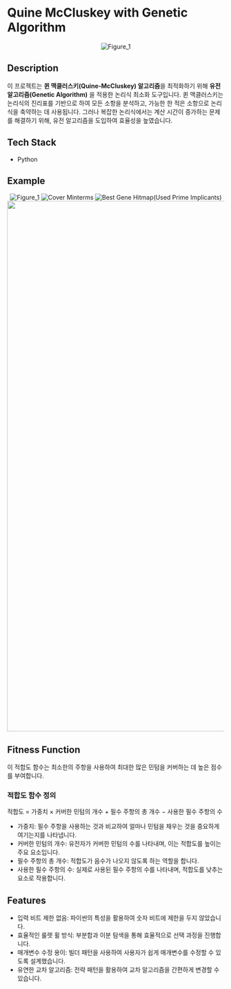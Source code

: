 # Quine McCluskey with Genetic Algorithm

<div align="center">

![Figure_1](https://github.com/user-attachments/assets/f34b0d8f-1c0c-4465-beb8-5b8c054efaaf)


</div>

## Description
이 프로젝트는 **퀸 맥클러스키(Quine-McCluskey) 알고리즘**을 최적화하기 위해 **유전 알고리즘(Genetic Algorithm)** 을 적용한 논리식 최소화 도구입니다. 퀸 맥클러스키는 논리식의 진리표를 기반으로 하여 모든 소항을 분석하고, 가능한 한 적은 소항으로 논리식을 축약하는 데 사용됩니다. 그러나 복잡한 논리식에서는 계산 시간이 증가하는 문제를 해결하기 위해, 유전 알고리즘을 도입하여 효율성을 높였습니다.

## Tech Stack
- Python

## Example

<div align="center">
  
![Figure_1](https://github.com/user-attachments/assets/addab4c2-1ac0-4132-a158-165b694d0239)
![Cover Minterms](https://github.com/user-attachments/assets/ea483178-cca7-40c5-a470-b128eb457c32)
![Best Gene Hitmap(Used Prime Implicants)](https://github.com/user-attachments/assets/d323619d-a52b-4a7d-bbb4-192dce86267b)
<img width="1228" alt="스크린샷 2024-09-29 오후 6 51 06" src="https://github.com/user-attachments/assets/6e9e8099-e6bf-46a7-918b-5e3e4fb91fb1">

</div>

## Fitness Function

이 적합도 함수는 최소한의 주항을 사용하여 최대한 많은 민텀을 커버하는 데 높은 점수를 부여합니다.

### 적합도 함수 정의
적합도 = 가중치 × 커버한 민텀의 개수 + 필수 주항의 총 개수 − 사용한 필수 주항의 수

- 가중치: 필수 주항을 사용하는 것과 비교하여 얼마나 민텀을 채우는 것을 중요하게 여기는지를 나타냅니다.
- 커버한 민텀의 개수: 유전자가 커버한 민텀의 수를 나타내며, 이는 적합도를 높이는 주요 요소입니다.
- 필수 주항의 총 개수: 적합도가 음수가 나오지 않도록 하는 역할을 합니다.
- 사용한 필수 주항의 수: 실제로 사용된 필수 주항의 수를 나타내며, 적합도를 낮추는 요소로 작용합니다.

## Features
- 입력 비트 제한 없음: 파이썬의 특성을 활용하여 숫자 비트에 제한을 두지 않았습니다.
- 효율적인 룰렛 휠 방식: 부분합과 이분 탐색을 통해 효율적으로 선택 과정을 진행합니다.
- 매개변수 수정 용이: 빌더 패턴을 사용하여 사용자가 쉽게 매개변수를 수정할 수 있도록 설계했습니다.
- 유연한 교차 알고리즘: 전략 패턴을 활용하여 교차 알고리즘을 간편하게 변경할 수 있습니다.
